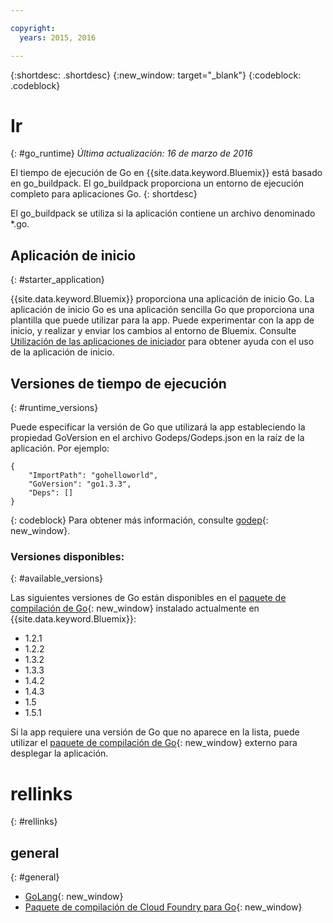 ```yaml
---

copyright:
  years: 2015, 2016

---
```


{:shortdesc: .shortdesc}
{:new_window: target="_blank"}
{:codeblock: .codeblock}


# Ir
{: #go_runtime}
*Última actualización: 16 de marzo de 2016*

El tiempo de ejecución de Go en {{site.data.keyword.Bluemix}} está basado en go_buildpack.
El go_buildpack proporciona un entorno de ejecución completo para aplicaciones Go.
{: shortdesc}

El go_buildpack se utiliza si la aplicación contiene un archivo denominado *.go.

## Aplicación de inicio
{: #starter_application}

{{site.data.keyword.Bluemix}} proporciona una aplicación de inicio Go.  La aplicación de inicio Go es una aplicación sencilla Go que proporciona una plantilla que puede utilizar para la app. Puede experimentar con la app de inicio, y realizar y enviar los cambios al entorno de Bluemix. Consulte [Utilización de las aplicaciones de iniciador](../../cfapps/starter_app_usage.html) para obtener ayuda con el uso de la aplicación de inicio.

## Versiones de tiempo de ejecución
{: #runtime_versions}

Puede especificar la versión de Go que utilizará la app estableciendo la propiedad GoVersion en el archivo Godeps/Godeps.json en la raíz de la aplicación. Por ejemplo:

```
{
	"ImportPath": "gohelloworld",
	"GoVersion": "go1.3.3",
	"Deps": []
}
```
{: codeblock}
Para obtener más información, consulte [godep](https://github.com/tools/godep){: new_window}.

### Versiones disponibles:
{: #available_versions}

Las siguientes versiones de Go están disponibles en el
[paquete de compilación de Go](https://github.com/cloudfoundry/go-buildpack/releases/tag/v1.6.2){: new_window}
instalado actualmente en {{site.data.keyword.Bluemix}}:

* 1.2.1
* 1.2.2
* 1.3.2
* 1.3.3
* 1.4.2
* 1.4.3
* 1.5
* 1.5.1

Si la app requiere una versión de Go que no aparece en la lista,
puede utilizar el
[paquete de compilación de Go](https://github.com/cloudfoundry/go-buildpack.git){: new_window} externo para
desplegar la aplicación.

# rellinks
{: #rellinks}
## general
{: #general}

* [GoLang](http://golang.org/){: new_window}
* [Paquete de compilación de Cloud Foundry para Go](https://github.com/cloudfoundry/go-buildpack){: new_window}
